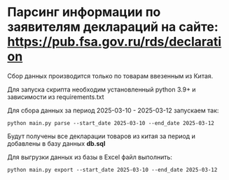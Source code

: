 # Парсинг информации по заявителям деклараций на сайте: https://pub.fsa.gov.ru/rds/declaration

Сбор данных производится только по товарам ввезенным из Китая.

Для запуска скрипта необходим установленный python 3.9+ и зависимости из requirements.txt

Для сбора данных за период 2025-03-10 - 2025-03-12 запускаем так:

`python main.py parse --start_date 2025-03-10 --end_date 2025-03-12`

Будут получены все декларации товаров из китая за период и добавлены в базу данных **db.sql**

Для выгрузки данных из базы в Excel файл выполнить:

`python main.py export --start_date 2025-03-10 --end_date 2025-03-12`
